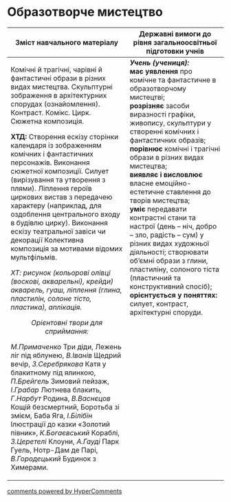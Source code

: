<div id="hypercomments_widget" class="js-hypercomments-widget invisible"></div>

Образотворче мистецтво
=============================================

<table>
<thead>
  <tr>
    <th width="55%" align="center">Зміст навчального матеріалу</th>
    <th width="45%" align="center">Державні вимоги до рівня загальноосвітньої підготовки учнів</th>
  </tr>
</thead>
<tbody>
  <tr>
    <td width="55%" style="vertical-align:top !important;">
<p>Комічні й трагічні, чарівні й фантастичні образи в різних видах мистецтва. Скульптурні зображення в архітектурних спорудах (ознайомлення). Контраст. Комікс. Цирк. Сюжетна композиція.</p>   
<p><b>ХТД:</b> Створення ескізу сторінки календаря із зображенням комічних і фантастичних персонажів. Виконання сюжетної композиції. Силует (вирізування та утворення з плями). Ліплення героїв циркових вистав з передачею характеру (наприклад, для оздоблення центрального входу в будівлю цирку). Виконання ескізу театральної завіси чи декорації Колективна композиція за мотивами відомих мультфільмів.</p>
<p><i>ХТ: рисунок (кольорові  олівці (воскові, акварельні), крейди) акварель, гуаш, ліплення (глина, пластилін, солоне тісто, пластика), аплікація.</i></p>
<center><i>Орієнтовні твори для сприймання:</i></center>
<p><i>М.Примаченко</i> Три діди, Лежень ліг під яблунею, <i>В.Іванів</i> Щедрий вечір, <i>З.Серебрякова</i> Катя у блакитному під ялинкою, <i>П.Брейгель</i> Зимовий пейзаж, <i>І.Грабар</i> Лютнева блакить, <i>Г.Нарбут</i> Родина, <i>В.Васнєцов</i> Кощій безсмертний, Боротьба зі змієм, Баба Яга, <i>І.Білібін</i> Ілюстрації до казки «Золотий півник», <i>К.Богаєвський</i> Кораблі, <i>З.Церетелі</i> Клоуни, <i>А.Гауді</i> Парк Гуель, Нотр-Дам де Парі, <i>В.Городецький</i> Будинок з Химерами.</p>
	</td>
<td width="45%" style="vertical-align:top !important;"><b><i>Учень (учениця):</i></b><br>
<b>має уявлення</b> про комічне та фантастичне в образотворчому мистецтві;<br>
<b>розрізняє</b> засоби виразності графіки, живопису, скульптури у створенні комічних і фантастичних образів;<br>
<b>порівнює</b> комічні і трагічні образи в різних видах мистецтва;<br>
<b>виявляє і висловлює</b> власне емоційно-естетичне ставлення до творів мистецтва;<br>
<b>уміє</b> передавати контрастні стани та настрої (день – ніч, добро – зло, радість – сум) у різних видах художньої діяльності; створювати об’ємні образи з глини, пластиліну, солоного тіста (пластичний та конструктивний спосіб);<br>
<b>орієнтується у поняттях:</b> силует, контраст, архітектурні споруди.<br>
</td>
	</tr>
</tbody>
</table>

<div class="js-hypercomments-container">
<a href="http://hypercomments.com" class="hc-link" title="comments widget">comments powered by HyperComments</a>
</div>